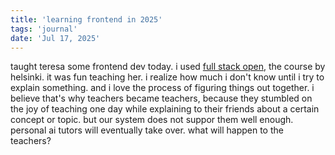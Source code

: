 ```yaml
---
title: 'learning frontend in 2025'
tags: 'journal'
date: 'Jul 17, 2025'
---
```


taught teresa some frontend dev today. i used [full stack open](https://fullstackopen.com/en/), the course by helsinki. it was fun teaching her. i realize how much i don't know until i try to explain something. and i love the process of figuring things out together. i believe that's why teachers became teachers, because they stumbled on the joy of teaching one day while explaining to their friends about a certain concept or topic. but our system does not suppor them well enough. personal ai tutors will eventually take over. what will happen to the teachers?
